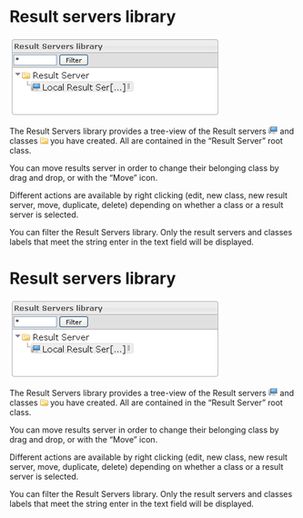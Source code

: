 <!--
created_at: '2012-03-29 15:51:58'
updated_at: '2013-03-13 14:14:44'
authors:
    - 'Jérôme Bogaerts'
contributors:
    - 'Franck Gismondi'
    - 'Sophie Doublet'
tags:
    - Deliveries
-->

Result servers library
======================

![](../resources/resultservers-library.png)

The Result Servers library provides a tree-view of the Result servers ![](../resources/Resultserver_icon_library.png) and classes ![](../resources/Class_icon_library.png) you have created. All are contained in the “Result Server” root class.

You can move results server in order to change their belonging class by drag and drop, or with the “Move” icon.

Different actions are available by right clicking (edit, new class, new result server, move, duplicate, delete) depending on whether a class or a result server is selected.

You can filter the Result Servers library. Only the result servers and classes labels that meet the string enter in the text field will be displayed.

Result servers library
======================

![](../resources/resultservers-library.png)

The Result Servers library provides a tree-view of the Result servers ![](../resources/Resultserver_icon_library.png) and classes ![](../resources/Class_icon_library.png) you have created. All are contained in the “Result Server” root class.

You can move results server in order to change their belonging class by drag and drop, or with the “Move” icon.

Different actions are available by right clicking (edit, new class, new result server, move, duplicate, delete) depending on whether a class or a result server is selected.

You can filter the Result Servers library. Only the result servers and classes labels that meet the string enter in the text field will be displayed.


